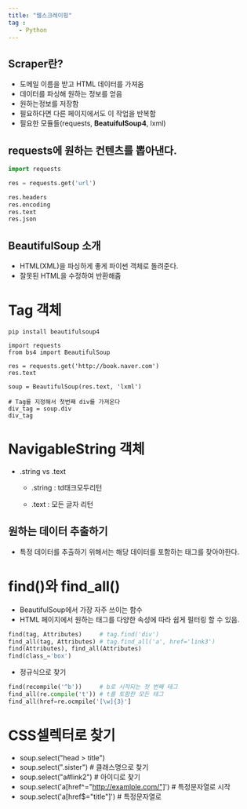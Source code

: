 ```yaml
---
title: "웹스크레이핑"
tag : 
   - Python 
---
```


## Scraper란?
 * 도메일 이름을 받고 HTML 데이터를 가져옴
 * 데이터를 파싱해 원하는 정보를 얻음
 * 원하는정보를 저장함
 * 필요하다면 다른 페이지에서도 이 작업을 반복함
 * 필요한 모듈들(requests, **BeatuifulSoup4**, lxml)


## requests에 원하는 컨텐츠를 뽑아낸다.
```python
import requests

res = requests.get('url')

res.headers
res.encoding
res.text
res.json
```

## BeautifulSoup 소개
 * HTML(XML)을 파싱하게 좋게 파이썬 객체로 돌려준다.
 * 잘못된 HTML을 수정하여 반환해줌

# Tag 객체
```pyton
pip install beautifulsoup4

import requests
from bs4 import BeautifulSoup

res = requests.get('http://book.naver.com')
res.text

soup = BeautifulSoup(res.text, 'lxml')

# Tag를 지정해서 첫번째 div를 가져온다
div_tag = soup.div
div_tag
```

# NavigableString 객체
 * .string vs .text
   * .string : td태크모두리턴

   * .text : 모든 글자 리턴
   
## 원하는 데이터 추출하기
 * 특정 데이터를 추출하기 위해서는 해당 데이터를 포함하는 태그를 찾아야한다.

# find()와 find_all()
 * BeautifulSoup에서 가장 자주 쓰이는 함수
 * HTML 페이지에서 원하는 태그를 다양한 속성에 따라 쉽게 필터링 할 수 있음.
```python
find(tag, Attributes)     # tag.find('div')
find_all(tag, Attributes) # tag.find_all('a', href='link3')
find(Attributes), find_all(Attributes)
find(class_='box')
```
 * 정규식으로 찾기
```python
find(recompile('^b'))     # b로 시작되는 첫 번째 태그
find_all(re.compile('t')) # t를 토함한 모든 태그
find_all(href=re.ocmpile('[\w]{3}']
```

# CSS셀렉터로 찾기
 * soup.select("head > title")
 * soup.select(".sister")       # 클래스명으로 찾기
 * soup.select("a#link2")       # 아이디로 찾기
 * soup.select('a[href^="http://examlple.com/"]')  # 특정문자열로 시작
 * soup.select('a[href$="title"]')                 # 특정문자열로 
 
